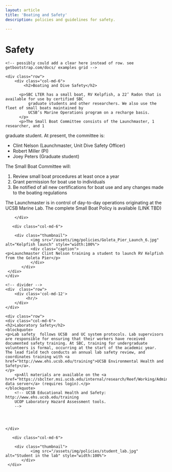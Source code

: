 ```yaml
---
layout: article
title: 'Boating and Safety'
description: policies and guidelines for safety.

---
```


<h1>Safety</h1>
	
<!-- how to col: individual articles can vary the col widths; for full-width total should = 12. 
	col-md scales up (med to large desktops), and automatically stacks on phones and tablets (within the row). -->


<div id="main-container">
	
    <!-- possibly could add a clear here instead of row. see getbootstrap.com/docs/ examples grid -->
    
    <div class="row"> 
        <div class="col-md-6">
			<h2>Boating and Dive Safety</h2>
			
          <p>SBC LTER has a small boat, RV Kelpfish, a 22’ Radon that is available for use by certified SBC
			  graduate students and other researchers. We also use the fleet of small boats maintained by
			  UCSB’s Marine Operations program on a recharge basis.
		  </p>
		  <p>The Small Boat Committee consists of the Launchmaster, 1 researcher, and 1
graduate student. At present, the committee is:
<ul>
	<li>Clint Nelson (Launchmaster, Unit Dive Safety Officer)</li>
	<li>Robert Miller (PI)</li>
	<li>Joey Peters (Graduate student)</li>
</ul>
</p>

<p>The Small Boat Committee will:
	<ol>
		<li>Review small boat procedures at least once a year</li>
		<li>Grant permission for boat use to individuals</li>
		<li>Be notified of all new certifications for boat use and any changes made to the boating regulations</li>
</ol>
</p>
<p>The Launchmaster is in control of day-to-day operations originating at the UCSB Marine Lab. The complete Small Boat Policy is available (LINK TBD)</p>

        </div>

       <div class="col-md-6">
       
	   	<div class="thumbnail">
	           <img src="/assets/img/policies/Goleta_Pier_Launch_6.jpg" alt="Kelpfish launch" style="width:100%">
	           <div class="caption">
	<p>Launchmaster Clint Nelson training a student to launch RV Kelpfish from the Goleta Pier</p>
	           </div>       
	       </div>
     </div>
    </div>
	
	<!-- divider -->
	<div  class="row">
	    <div class='col-md-12'>
	         <hr/>
	    </div>
	</div>
	
	<div class="row">
	<div class="col-md-6">
	<h2>Laboratory Safety</h2>
	<blockquote>
    <p>Lab safety  follows UCSB  and UC system protocols. Lab supervisors are responsible for ensuring that their workers have received documented safety training. At SBC, training for undergraduate volunteers is formal, occurring at the start of the academic year.  The lead field tech conducts an annual lab safety review, and coordinates training with <a href="http://www.ehs.ucsb.edu/training">UCSB Environmental Health and Safety</a>.	
	</p>
		<p>All materials are available on the <a href="https://sbclter.msi.ucsb.edu/internal/research/Reef/Working/Administrative/Laboratory%20Safety%20Manual/">SBC data server</a> (requires login).</p>
	</blockquote>	
		<!-- UCSB Educational Health and Safety: http://www.ehs.ucsb.edu/training
		UCOP Laboratory Hazard Assessment tools. 
		-->
		
		
	
	
	</div>
	
       <div class="col-md-6">
       
	   	<div class="thumbnail">
	           <img src="/assets/img/policies/student_lab.jpg" alt="Student in the lab" style="width:100%">
	       </div>
     </div>
 </div>

	
</div>